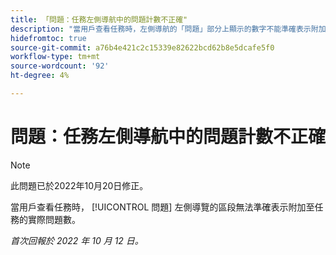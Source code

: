 ```yaml
---
title: 「問題：任務左側導航中的問題計數不正確"
description: "當用戶查看任務時，左側導航的「問題」部分上顯示的數字不能準確表示附加到任務的實際問題數。"
hidefromtoc: true
source-git-commit: a76b4e421c2c15339e82622bcd62b8e5dcafe5f0
workflow-type: tm+mt
source-wordcount: '92'
ht-degree: 4%

---
```



# 問題：任務左側導航中的問題計數不正確

>[!NOTE]
>
>此問題已於2022年10月20日修正。

當用戶查看任務時， [!UICONTROL 問題] 左側導覽的區段無法準確表示附加至任務的實際問題數。

_首次回報於 2022 年 10 月 12 日。_

